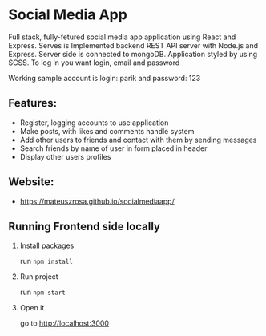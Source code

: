 <h1>Social Media App</h1>

<p>Full stack, fully-fetured social media app application using React and Express. Serves is Implemented backend REST API server with Node.js and Express. Server side is connected to mongoDB. Application styled by using SCSS. To log in you want login, email and password</p>
<p>Working sample account is login: parik and password: 123</p>

<h2>Features:</h2>
<ul>
    <li>Register, logging accounts to use application</li>
    <li>Make posts, with likes and comments handle system</li>
    <li>Add other users to friends and contact with them by sending messages</li>
    <li>Search friends by name of user in form placed in header</li>
    <li>Display other users profiles</li>
</ul>

<h2>Website:</h2>
<ul>
    <li>
        <a href="https://mateuszrosa.github.io/socialmediaapp/">https://mateuszrosa.github.io/socialmediaapp/</a>
    </li>
</ul>

<h2>Running Frontend side locally</h2>
<ol>
    <li>Install packages</li>
    <p>run <code>npm install</code></p>
    <li>Run project</li>
    <p>run <code>npm start</code></p>
    <li>Open it</li>
    <p>go to <a href="http://localhost:3000">http://localhost:3000</a></p>
</ol>
